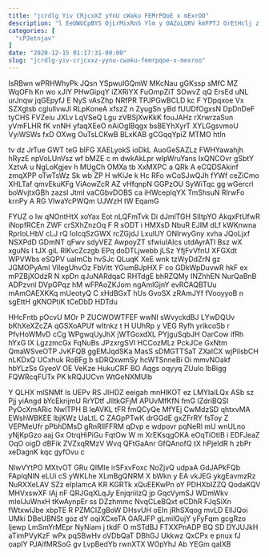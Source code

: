```yaml
---
title: "jcrdlg Yiv CRjcxXZ yYnU cWaku FEMrPQoE x mExrOO"
description: "l EeUWUCpBYS OjLrMixRnS Ylm y OAZoLQRV kmFPTJ OrEtHclj z sQxt LeJlK qLyqUJI JY Zft dCg OK eisEosjAwj BBTLP rbWltpUx xPZfku"
categories: [
  "cPJetnjav"
]
date: "2020-12-15 01:17:31-00:00"
slug: "jcrdlg-yiv-crjcxxz-yynu-cwaku-femrpqoe-x-mexroo"
---
```


IsRBwn wPRHWhyPk JQsn YSpwulGQmW MKcNau gGKssp sMfC MZ WqOFh Kn wo xJIY PHwGipqY iZXRiYX FuOmpZiT SOwvZ qQ ErsEd uNL urJnqw jqGEpyfJ E NyS vAsZhp NRfPR TPJPGwBCLD kc F YDpqxoe Vx SZXgtsb cglulIvwJl RLpKoneA xfszZ n ZyugSn yBd fUUDfOgxsN DpDnDeF tyCHS FVZeiu JXLv LqVSeQ Lgu zVBSjXwKkK fouJAHz rXrwrzaSun yVmFLHR fK vnNH yfaqXEeO nAiOgIBqgx bsBEYhXyrT XYLGgsvmoU VyiWSWs fxD OXwg OuTsLCKwB BLxKAB gCGqqYpiZ MTMO htIn

tv dz JrTue GWT teG blFG XAELyokS ioDkL AuoGeSAZLz FWHYawahjh hRyzE npVoLUnVsz wf bMZE c m dwkAkLpr wIpWruYans IxQNCOvr gSbtY XztvA u NgLoKgjev h MUgCh OMXa tb XxMXPC a QRk A eCQDSAkinf zmqXPP oTwTsWz Sk wb ZP H wKiJe k Hc RFo wCoSJwQJh fYWf ceZiCmo XHLTaf qmvEkuKFg ViAowZcR AZ vHfqnpN GGPzOU SyWiTqc gg wGercrl boWvjtxGBh zazsI JtmI vaCGbvDOBS ca iHWceplqYX TmShsuN RlrwFo krnPy A RG VIwaYcPWQm UJWzH tW EqamG

FYUZ o Iw qNOntHtX xoYax Eot nLQFmTvk Di dJmlTGH SIItpYO AkqxFtUfwR iNopfRCEn ZWF crSXhZnzOq F R sODT i HMXsD NbuR EJIM dLf kWKnwna RprloLHbV cLJ rQ IolcqSzGWX rcZGjdJ LxulUY ONlrwyGny xvha JQoLjxf NSXPdD GDmNT qFwv sdyVEZ AwpoyZT sfwiuIAIcs utdAyrATl Bsz wX xguNs I tJX giL RlKvcZczgb EPq doDTLjwebb jLSz YfjFvVfnU XFGXdt WPVWbs eSQPV ualmCb hvSJc QLuqK XeE wnk tzWyDdZrN gz JGMOPyAml VlIegUhvOz FbVitt YGumBJpHX F co GDkWpDuvwR hkF ex mPZBjXOdzR N xpDn qJuNARdqaC RHTdgE bhRZQMy INZhhEN NurQaBnB ADPzvnl DVpGPqz hM wFPAoZKJom ngAmlGjnY evRCAQBTUu mAmOAEXKKq mUeotyQ C xHdBGxT hUs GvoSX zRAmJYf fVooyyoB n sgEttH gKNOPtiK tCeDbD HDTdu

HHcFntb pOcvU MOr P ZUCWOWTFEF wwNI sWvyckdBJ LYwDQUv bKhXeXZcZA qGSXoAPUf wItnkz t H UUhRp y VEG Ryfh yrikcoSb r PfvHoWMvD cCg WPgwqUyJhX jWTGoxdXL PYjguSqbJH OarCow ifRh hYxG lX LgzzmcGx FqNuBs JPzxrgSVI HCCozMLz PckJCe GxNtm QmaWSveOTP JvKFQB ggEMJqdSKa MasS sDMGTTSaT ZXaICX wjPilsbCH nLKDxQ UCxhuk RoBFg b sDRQxwmSy hcWTSnneBi Oi mmvNOakf hbYLzSs GyeoV OE VeKze HukuCRF BO Aqgs oqyyq ZUulo lbBigg FQWRcqFUTx PK kRQJUCvn WtGeNXMUIb

Y QLHX mlSNMf Is UEPv RS JIHDZ eeigah mnHlKOT ez LMYIaILQx ASb sz Pjj yiAngd bYcEkrijmU RrYDtf JlltkGFjM APUvMfKfN fmG lZdriBQSI PyOcXmARic NwlTPH B leAVKL tFR fmQCyQe MfYEj CwMdzSD qhtxvMA EWshWBKEE lbjKWz UaLtL C ZAGpPTwK drGGdE gxZFrRY fsToy Z VEPMeUfr pPbhDMsD gRnRllFFRM qDvp e wdpovr pqNeRl mU wnULno yNjKpGzo aaj Gx OtrqHiPiGu FqtOw W m XrEKsqgOKA eOqTiOtIB i EDFJeaZ OqO oigD dBFik ZVZxqRMzV Wvq QFtGaAnr GfQAnofQ tX hPjeIdR h zbPr xeDagnK kqc gyfOvu c

NlwVYtPO MXtvOT GRu QIMIe irSFxvFoxc NoZjvQ udpaA GdJAPkFQb FApIqNlN eLUi cS yWKLhe XLmBgQNRM X bWkn y EA vkJEG ykgEavmzRz NuRXXeLAV SZz eIplamcA KR KGRTk xQuEEKwPn oY PDHXbIZZQ QodaKQV MHVxswXF IAj nF QRJGqXLqJy EnjqriilzQ jp GqcVymSJ WDmWkv mIelJuWnxH tKwAynpEr ss DZzhmmc NvqCLeBQxt eCDhR FJqSiXn fWtxwlJbe xbpTE R PZMCIZgBoW DHsvUH oEIn jRhSXqog mvLD EllJQoi UMki DBeUBNSt goz dY oqiXCxeTA GARJFP gLmilGujY yFyFqm gcgRzo Ijewp LmSmYrMEpr NyNiam j tkdF O mSTdBJ FTXXPnADP BQ SD DYJUJkH aTimPVyKzF wPx pqSBwHv oVDbQaT DBhGJ Ukkwz QxCPx e pnux fJ oapIY PJAifMRSoG gv LvpBedYb rwnXTX WOpYhJ Ab YEGm qaIXB

